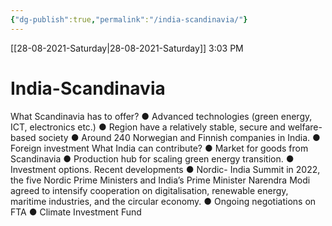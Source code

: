 ```yaml
---
{"dg-publish":true,"permalink":"/india-scandinavia/"}
---
```


[[28-08-2021-Saturday\|28-08-2021-Saturday]]  3:03 PM

# India-Scandinavia
What Scandinavia has to offer?
● Advanced technologies (green energy, ICT, electronics etc.)
● Region have a relatively stable, secure and welfare-based society
● Around 240 Norwegian and Finnish companies in India.
● Foreign investment
What India can contribute?
● Market for goods from Scandinavia
● Production hub for scaling green energy transition.
● Investment options.
Recent developments
● Nordic- India Summit in 2022, the five Nordic Prime Ministers and India’s Prime Minister Narendra Modi agreed to
intensify cooperation on digitalisation, renewable energy, maritime industries, and the circular economy.
● Ongoing negotiations on FTA
● Climate Investment Fund